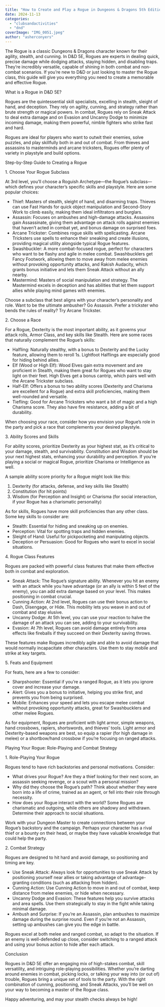 ```yaml
---
title: "How to Create and Play a Rogue in Dungeons & Dragons 5th Edition"
date: 2024-11-13
categories: 
  - "clubsandactivities"
  - "dnd"
coverImage: "IMG_0051.jpeg"
author: "asherconyers"
---
```


The Rogue is a classic Dungeons & Dragons character known for their agility, stealth, and cunning. In D&D 5E, Rogues are experts in dealing quick, precise damage while dodging attacks, staying hidden, and disabling traps. They’re incredibly versatile, capable of shining in both combat and non-combat scenarios. If you’re new to D&D or just looking to master the Rogue class, this guide will give you everything you need to create a memorable and effective Rogue.

What is a Rogue in D&D 5E?

Rogues are the quintessential skill specialists, excelling in stealth, sleight of hand, and deception. They rely on agility, cunning, and strategy rather than brute strength or magical powers. In combat, Rogues rely on Sneak Attack to deal extra damage and on Evasion and Uncanny Dodge to minimize incoming damage, making them powerful, nimble fighters who strike fast and hard.

Rogues are ideal for players who want to outwit their enemies, solve puzzles, and play skillfully both in and out of combat. From thieves and assassins to masterminds and arcane tricksters, Rogues offer plenty of variety in playstyle and build options.

Step-by-Step Guide to Creating a Rogue

1\. Choose Your Rogue Subclass

At 3rd level, you’ll choose a Roguish Archetype—the Rogue’s subclass—which defines your character’s specific skills and playstyle. Here are some popular choices:

- Thief: Masters of stealth, sleight of hand, and disarming traps. Thieves can use Fast Hands for quick object manipulation and Second-Story Work to climb easily, making them ideal infiltrators and burglars.
- Assassin: Focuses on ambushes and high-damage attacks. Assassins gain Assassinate, giving them advantage on attack rolls against enemies that haven’t acted in combat yet, and bonus damage on surprised foes.
- Arcane Trickster: Combines rogue skills with spellcasting. Arcane Tricksters use spells to enhance their sneaking and create illusions, providing magical utility alongside typical Rogue features.
- Swashbuckler: A more combat-focused rogue, perfect for characters who want to be flashy and agile in melee combat. Swashbucklers get Fancy Footwork, allowing them to move away from melee enemies without provoking opportunity attacks, and Rakish Audacity, which grants bonus initiative and lets them Sneak Attack without an ally nearby.
- Mastermind: Masters of social manipulation and strategy. The Mastermind excels in deception and has abilities that let them support allies while playing mind games with enemies.

Choose a subclass that best aligns with your character’s personality and role. Want to be the ultimate ambusher? Go Assassin. Prefer a trickster who bends the rules of reality? Try Arcane Trickster.

2\. Choose a Race

For a Rogue, Dexterity is the most important ability, as it governs your attack rolls, Armor Class, and key skills like Stealth. Here are some races that naturally complement the Rogue’s skills:

- Halfling: Naturally stealthy, with a bonus to Dexterity and the Lucky feature, allowing them to reroll 1s. Lightfoot Halflings are especially good for hiding behind allies.
- Elf (Wood or High Elf): Wood Elves gain extra movement and are proficient in Stealth, making them great for Rogues who want to stay light on their feet. High Elves get a bonus cantrip, which pairs well with the Arcane Trickster subclass.
- Half-Elf: Offers a bonus to two ability scores (Dexterity and Charisma are excellent for a Rogue) and extra skill proficiencies, making them well-rounded and versatile.
- Tiefling: Good for Arcane Tricksters who want a bit of magic and a high Charisma score. They also have fire resistance, adding a bit of durability.

When choosing your race, consider how you envision your Rogue’s role in the party and pick a race that complements your desired playstyle.

3\. Ability Scores and Skills

For ability scores, prioritize Dexterity as your highest stat, as it’s critical to your damage, stealth, and survivability. Constitution and Wisdom should be your next highest stats, enhancing your durability and perception. If you’re playing a social or magical Rogue, prioritize Charisma or Intelligence as well.

A sample ability score priority for a Rogue might look like this:

1. Dexterity (for attacks, defense, and key skills like Stealth)
2. Constitution (for hit points)
3. Wisdom (for Perception and Insight) or Charisma (for social interaction, if your Rogue has a charismatic personality)

As for skills, Rogues have more skill proficiencies than any other class. Some key skills to consider are:

- Stealth: Essential for hiding and sneaking up on enemies.
- Perception: Vital for spotting traps and hidden enemies.
- Sleight of Hand: Useful for pickpocketing and manipulating objects.
- Deception or Persuasion: Good for Rogues who want to excel in social situations.

4\. Rogue Class Features

Rogues are packed with powerful class features that make them effective both in combat and exploration.

- Sneak Attack: The Rogue’s signature ability. Whenever you hit an enemy with an attack while you have advantage (or an ally is within 5 feet of the enemy), you can add extra damage based on your level. This makes positioning in combat crucial.
- Cunning Action: At 2nd level, Rogues can use their bonus action to Dash, Disengage, or Hide. This mobility lets you weave in and out of combat and stay elusive.
- Uncanny Dodge: At 5th level, you can use your reaction to halve the damage of an attack you can see, adding to your survivability.
- Evasion: At 7th level, Rogues can avoid damage entirely from area effects like fireballs if they succeed on their Dexterity saving throws.

These features make Rogues incredibly agile and able to avoid damage that would normally incapacitate other characters. Use them to stay mobile and strike at key targets.

5\. Feats and Equipment

For feats, here are a few to consider:

- Sharpshooter: Essential if you’re a ranged Rogue, as it lets you ignore cover and increase your damage.
- Alert: Gives you a bonus to initiative, helping you strike first, and prevents you from being surprised.
- Mobile: Enhances your speed and lets you escape melee combat without provoking opportunity attacks, great for Swashbucklers and other melee Rogues.

As for equipment, Rogues are proficient with light armor, simple weapons, hand crossbows, rapiers, shortswords, and thieves’ tools. Light armor and Dexterity-based weapons are best, so equip a rapier (for high damage in melee) or a shortbow/hand crossbow if you’re focusing on ranged attacks.

Playing Your Rogue: Role-Playing and Combat Strategy

1\. Role-Playing Your Rogue

Rogues tend to have rich backstories and personal motivations. Consider:

- What drives your Rogue? Are they a thief looking for their next score, an assassin seeking revenge, or a scout with a personal mission?
- Why did they choose the Rogue’s path? Think about whether they were born into a life of crime, trained as an agent, or fell into their role through necessity.
- How does your Rogue interact with the world? Some Rogues are charismatic and outgoing, while others are shadowy and withdrawn. Determine their approach to social situations.

Work with your Dungeon Master to create connections between your Rogue’s backstory and the campaign. Perhaps your character has a rival thief or a bounty on their head, or maybe they have valuable knowledge that could help the party.

2\. Combat Strategy

Rogues are designed to hit hard and avoid damage, so positioning and timing are key.

- Use Sneak Attack: Always look for opportunities to use Sneak Attack by positioning yourself near allies or taking advantage of advantage-granting conditions (such as attacking from hidden).
- Cunning Action: Use Cunning Action to move in and out of combat, keep distance from melee enemies, or hide when necessary.
- Uncanny Dodge and Evasion: These features help you survive attacks and area spells. Use them strategically to stay in the fight while taking minimal damage.
- Ambush and Surprise: If you’re an Assassin, plan ambushes to maximize damage during the surprise round. Even if you’re not an Assassin, setting up ambushes can give you the edge in battle.

Rogues excel at both melee and ranged combat, so adapt to the situation. If an enemy is well-defended up close, consider switching to a ranged attack and using your bonus action to hide after each attack.

Conclusion

Rogues in D&D 5E offer an engaging mix of high-stakes combat, skill versatility, and intriguing role-playing possibilities. Whether you’re darting around enemies in combat, picking locks, or talking your way into (or out of) trouble, Rogues bring a unique set of tools to the party. With the right combination of cunning, positioning, and Sneak Attacks, you’ll be well on your way to becoming a master of the Rogue class.

Happy adventuring, and may your stealth checks always be high!
